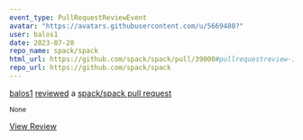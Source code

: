 ```yaml
---
event_type: PullRequestReviewEvent
avatar: "https://avatars.githubusercontent.com/u/5669480?"
user: balos1
date: 2023-07-20
repo_name: spack/spack
html_url: https://github.com/spack/spack/pull/39000#pullrequestreview-1538225929
repo_url: https://github.com/spack/spack
---
```


<a href='https://github.com/balos1' target='_blank'>balos1</a> <a href='https://github.com/spack/spack/pull/39000#pullrequestreview-1538225929' target='_blank'>reviewed</a> a <a href='https://github.com/spack/spack/pull/39000' target='_blank'>spack/spack pull request</a>

<small>None</small>

<a href='https://github.com/spack/spack/pull/39000#pullrequestreview-1538225929' target='_blank'>View Review</a>